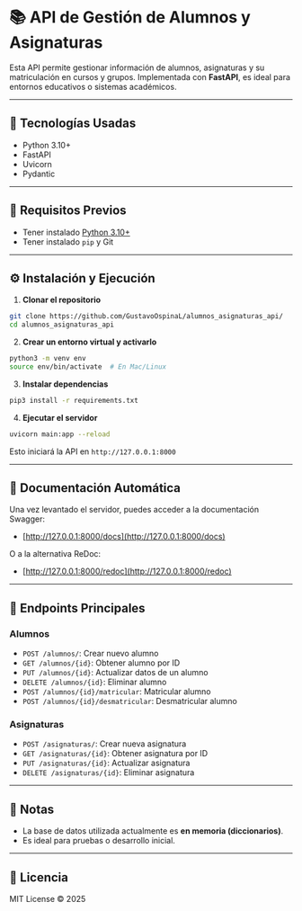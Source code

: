 # 📚 API de Gestión de Alumnos y Asignaturas

Esta API permite gestionar información de alumnos, asignaturas y su matriculación en cursos y grupos. Implementada con **FastAPI**, es ideal para entornos educativos o sistemas académicos.

---

## 🚀 Tecnologías Usadas

- Python 3.10+
- FastAPI
- Uvicorn
- Pydantic

---

## 🔧 Requisitos Previos

- Tener instalado [Python 3.10+](https://www.python.org/downloads/)
- Tener instalado `pip` y Git

---

## ⚙️ Instalación y Ejecución

1. **Clonar el repositorio**

```bash
git clone https://github.com/GustavoOspinaL/alumnos_asignaturas_api/
cd alumnos_asignaturas_api
```

2. **Crear un entorno virtual y activarlo**

```bash
python3 -m venv env
source env/bin/activate  # En Mac/Linux
```

3. **Instalar dependencias**

```bash
pip3 install -r requirements.txt
```

4. **Ejecutar el servidor**

```bash
uvicorn main:app --reload
```

Esto iniciará la API en `http://127.0.0.1:8000`

---

## 📘 Documentación Automática

Una vez levantado el servidor, puedes acceder a la documentación Swagger:

- [http://127.0.0.1:8000/docs](http://127.0.0.1:8000/docs)

O a la alternativa ReDoc:

- [http://127.0.0.1:8000/redoc](http://127.0.0.1:8000/redoc)

---

## 🧪 Endpoints Principales

### Alumnos

- `POST /alumnos/`: Crear nuevo alumno
- `GET /alumnos/{id}`: Obtener alumno por ID
- `PUT /alumnos/{id}`: Actualizar datos de un alumno
- `DELETE /alumnos/{id}`: Eliminar alumno
- `POST /alumnos/{id}/matricular`: Matricular alumno
- `POST /alumnos/{id}/desmatricular`: Desmatricular alumno

### Asignaturas

- `POST /asignaturas/`: Crear nueva asignatura
- `GET /asignaturas/{id}`: Obtener asignatura por ID
- `PUT /asignaturas/{id}`: Actualizar asignatura
- `DELETE /asignaturas/{id}`: Eliminar asignatura

---

## 📌 Notas

- La base de datos utilizada actualmente es **en memoria (diccionarios)**.
- Es ideal para pruebas o desarrollo inicial.

---

## 📄 Licencia

MIT License © 2025
